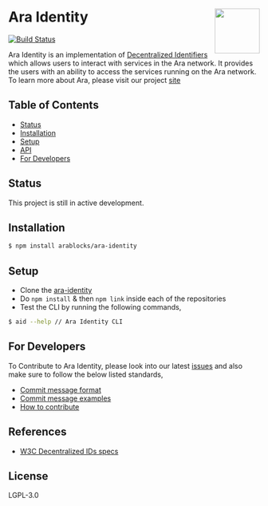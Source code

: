# Ara Identity <img style="float: right;" src="https://github.com/AraBlocks/docs/blob/master/ara.png" width="90" height="90" />
[![Build Status](https://travis-ci.com/AraBlocks/ara-identity.svg?token=Ty4yTmKT8aELetQd1xZp&branch=master)](https://travis-ci.com/AraBlocks/ara-identity)

Ara Identity is an implementation of [Decentralized Identifiers](https://w3c-ccg.github.io/did-spec/) which allows users to interact with services in the Ara network. It provides the users with an ability to access the services running on the Ara network. To learn more about Ara, please visit our project [site](https://ara.one/)

## Table of Contents
* [Status](#status)
* [Installation](#installation)
* [Setup](#setup)
* [API](#api)
* [For Developers](#for-developers)

## Status

This project is still in active development.

## Installation

```sh
$ npm install arablocks/ara-identity
```

## Setup

  - Clone the [ara-identity](https://github.com/AraBlocks/ara-identity)
  - Do `npm install` & then `npm link` inside each of the repositories
  - Test the CLI by running the following commands,
  ```sh
  $ aid --help // Ara Identity CLI
  ```

## For Developers
To Contribute to Ara Identity, please look into our latest [issues](https://github.com/AraBlocks/ara-identity/issues) and also make sure to follow the below listed standards,
- [Commit message format](/.github/COMMIT_FORMAT.md)
- [Commit message examples](/.github/COMMIT_FORMAT_EXAMPLES.md)
- [How to contribute](/.github/CONTRIBUTING.md)

## References
- [W3C Decentralized IDs specs](https://w3c-ccg.github.io/did-spec/)

## License

LGPL-3.0
